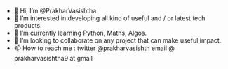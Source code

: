 - 👋 Hi, I’m @PrakharVasishtha
- 👀 I’m interested in developing all kind of useful and / or latest tech products.
- 🌱 I’m currently learning Python, Maths, Algos.
- 💞️ I’m looking to collaborate on any project that can make useful impact.
- 📫 How to reach me : twitter @prakharvasishth email @ prakharvasishtha9 at gmail

<!---
PrakharVasishtha/PrakharVasishtha is a ✨ special ✨ repository because its `README.md` (this file) appears on your GitHub profile.
You can click the Preview link to take a look at your changes.
--->
